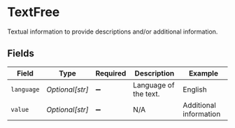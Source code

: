 # TextFree

Textual information to provide descriptions and\/or additional information.


## Fields

| Field                  | Type                   | Required               | Description            | Example                |
| ---------------------- | ---------------------- | ---------------------- | ---------------------- | ---------------------- |
| `language`             | *Optional[str]*        | :heavy_minus_sign:     | Language of the text.  | English                |
| `value`                | *Optional[str]*        | :heavy_minus_sign:     | N/A                    | Additional information |